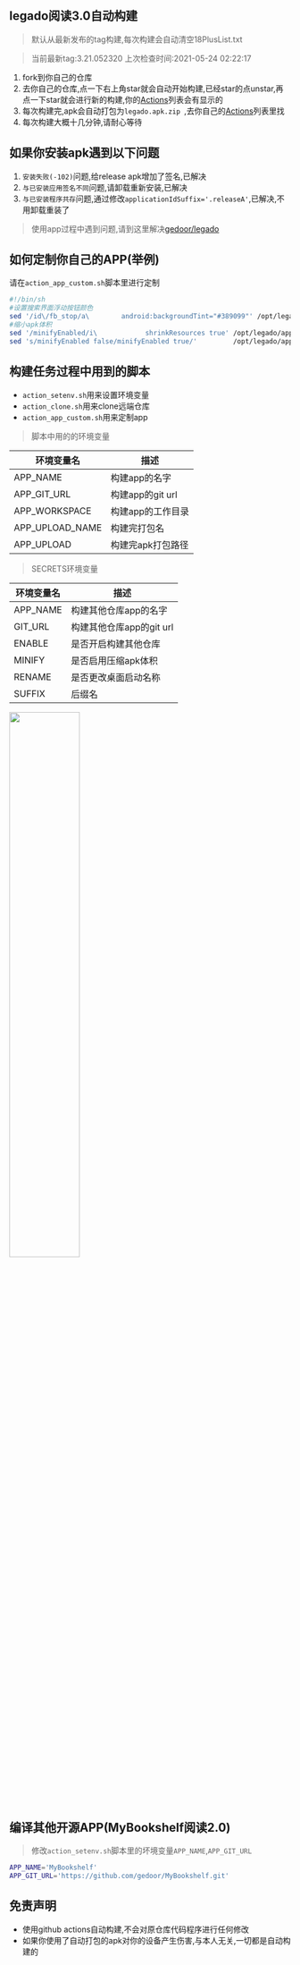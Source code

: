 ## legado阅读3.0自动构建

> 默认从最新发布的tag构建,每次构建会自动清空18PlusList.txt

> 当前最新tag:3.21.052320 上次检查时间:2021-05-24 02:22:17
  
1. fork到你自己的仓库
2. 去你自己的仓库,点一下右上角star就会自动开始构建,已经star的点unstar,再点一下star就会进行新的构建,你的[Actions](https://github.com/10bits/gedoor-Build/actions)列表会有显示的
3. 每次构建完,apk会自动打包为`legado.apk.zip
`,去你自己的[Actions](https://github.com/10bits/gedoor-Build/actions)列表里找
4. 每次构建大概十几分钟,请耐心等待

## 如果你安装apk遇到以下问题

1. `安装失败(-102)`问题,给release apk增加了签名,已解决
2. `与已安装应用签名不同`问题,请卸载重新安装,已解决
3. `与已安装程序共存`问题,通过修改`applicationIdSuffix='.releaseA'`,已解决,不用卸载重装了
> 使用app过程中遇到问题,请到这里解决[gedoor/legado](https://github.com/gedoor/legado/issues)
## 如何定制你自己的APP(举例)
请在`action_app_custom.sh`脚本里进行定制

```bash
#!/bin/sh
#设置搜索界面浮动按钮颜色
sed '/id\/fb_stop/a\        android:backgroundTint="#389099"' /opt/legado/app/src/main/res/layout/activity_book_search.xml -i
#缩小apk体积
sed '/minifyEnabled/i\            shrinkResources true' /opt/legado/app/build.gradle -i
sed 's/minifyEnabled false/minifyEnabled true/'         /opt/legado/app/build.gradle -i
```
## 构建任务过程中用到的脚本
* `action_setenv.sh`用来设置环境变量
* `action_clone.sh`用来clone远端仓库
* `action_app_custom.sh`用来定制app
> 脚本中用的的环境变量

|环境变量名      |描述|
|--|--|
|APP_NAME       |构建app的名字|
|APP_GIT_URL    |构建app的git url|
|APP_WORKSPACE  |构建app的工作目录|
|APP_UPLOAD_NAME|构建完打包名|
|APP_UPLOAD     |构建完apk打包路径|

> SECRETS环境变量

|环境变量名      |描述|
|--|--|
|APP_NAME       |构建其他仓库app的名字|
|GIT_URL        |构建其他仓库app的git url|
|ENABLE         |是否开启构建其他仓库|
|MINIFY         |是否启用压缩apk体积|
|RENAME         |是否更改桌面启动名称|
|SUFFIX         |后缀名|

<img src="https://i.loli.net/2020/10/21/7LqornKzC2hmsUd.png" width = "50%" height = "50%" alt="" align=center />

## 编译其他开源APP(MyBookshelf阅读2.0)
> 修改`action_setenv.sh`脚本里的坏境变量`APP_NAME`,`APP_GIT_URL`
```bash
APP_NAME='MyBookshelf'
APP_GIT_URL='https://github.com/gedoor/MyBookshelf.git'
```
## 免责声明
* 使用github actions自动构建,不会对原仓库代码程序进行任何修改
* 如果你使用了自动打包的apk对你的设备产生伤害,与本人无关,一切都是自动构建的
